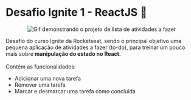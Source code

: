 # Desafio Ignite 1 - ReactJS :rocket:
<p align="center">
<img src="https://lh5.googleusercontent.com/EALkSZTwOyNuripbPZ7iRyXvTkUzYayGlsER_68njRTupVITF2ghnqTlpjMS9P7OrEVfOi2HJHwscGLfhY2S=w1042-h938" alt="Gif demonstrando o projeto de lista de atividades a fazer">
  </p>
Desafio do curso Ignite da Rocketseat, sendo o principal objetivo uma pequena aplicação de atividades a fazer (to-do), para treinar um pouco mais sobre <strong>manipulação do estado no React</strong>.
<br><br>
Contém as funcionalidades:

- Adicionar uma nova tarefa
- Remover uma tarefa
- Marcar e desmarcar uma tarefa como concluída
